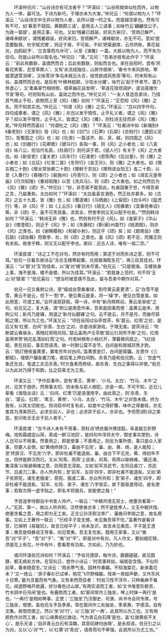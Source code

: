 <!-- { "loadSidebar": true } -->
　　环溪仲兄问：“山谷诗亦有可法者乎？”环溪曰：“山谷除拗体似杜而外，以物为人一体，最可法。于诗为新巧，于理亦未为大害。”仲兄云：“何谓以物为人？”环溪云：“山谷诗文中无非以物为人者，此所以擅一时之名，而度越流辈也。然有可有不可，如‘春至不窥园，黄鹂颇三请’，是用主人三请事；如咏竹云‘翩翩佳公子，为政一窗碧’，是用正事，可也。又如‘残暑已趋装，好风方来归’、‘苦雨已解严，诸峰来献状’，谓残暑趋装，好风来归，苦雨解严，诸峰献状，亦无不可。至如‘提壶要酤我，杜宇赋式微’，则近于凿，不可矣。不如‘把菊避席，云月供帐，黄花韬光，白鸥起予’、‘兰含章而鸟许可’，以至《演雅》一篇，大抵以物为人，而不失为佳句。则是山谷所以取名也。”仲兄曰：“善。”又问：“吾弟亦尝有此作乎？”环溪云：“前此有数联，盖偶然而合；后此有数联，则拟而合也。弟在岳阳时，尝有‘厌看花笑客，忍受草欺人’，又有‘水流成独往，山势作朋来’、‘春令乍来风掠地，寒威潜退雪消峰’。又咏雪诗‘争屯未就云头合，结党欲成风势高’等句，时未知有山谷，盖偶然而合也。是后有‘叶稀林脱颖，沙现水分鏕’，咏竹云‘起于怀素节，嘉乃伴虚心’，又‘柔桑翠竹相倾倒，细草幽花自发明’、‘草迷花径烦调护，波泊莲塘欠节宣’等句，时则知有山谷，盖效之而作也。”仲兄又问：“一友人曾选吾弟诗，乃惜其气格止于杜，欲勉而上至《风》《雅》如何？”环溪云：“正恐知《风》《雅》之名，而不知其实也。”仲兄云：“何谓《风》《雅》之实。”环溪云：“岂以四字作句，四句成章者，谓之《风》《雅》；亦岂以发乎情性，止乎礼义者，谓之《风》《雅》乎？如以发乎情性，止乎礼义，皆谓之《风》《雅》，则杜诗无往而非《风》《雅》矣。”仲兄释然而喜曰：“何谓杜之《风》《雅》？”环溪云：“杜甫诗中如《新婚别》《垂老别》《无家别》皆《风》也；如《剑门》《石笋》《石犀》《古柏行》《遭田父泥饮》，皆蜀国之《风》也；如《壮游》一篇该齐、赵、吴、越，则四国之《风》也；如《剑器行》《花卿歌》《骢马行》各指一事，则《风》之小者也；如《八哀诗》咏八公，则当代名臣，《杜鹃行》则托讽于君，《丽人行》有关于《风》之大者也。如《新安吏》《潼关吏》《兵车行》《石濠吏》《悲陈陶》《后出塞》，则《雅》之小者也；如《北征》《忆昔二首》《冬狩行》《哀王孙》，则《雅》之大者也。如《赠左相二十韵》《赠太常张卿二十韵》《赠鲜于京兆》《赠特进汝阳王》各二十韵，以至《入奏行》《舂陵行》《裴施州》《丹青引》，则《颂》之小者也；如《谒玄元皇帝庙》《行次昭陵》《重经昭陵》以至《洗兵马》，则《颂》之大者也。如之何然后为《风》《雅》《颂》乎。”仲兄曰：“妙，非吾弟不能至此。杜甫固重于世，今得吾弟之言，乃益重矣。太白如何？”环溪曰：“太白虽喜言酒色，然正处亦甚多。如《古风》之五十九首，皆《雅》也；如《蜀道难》《乌栖曲》《上留田》《白头吟》《猛虎行》等，非《风》乎；如《上云乐》《春日行》《胡无人》《阳春歌》《宜春苑奉诏》等，非《颂》乎。虽不可责其备，求其全，然舍李则又无以配乎杜矣。”“然则韩诗如何？”环溪云：“韩诗无非《雅》也，然则有时乎近《风》。如《谁家子》《华山女》《僧澄观》，则近于《风》乎；如《失藤杖》《靳(蕲)州笛竹》《桃源图》，则亦《风》之类也。如《谢赐樱桃》《和裴仆射》，则近乎《颂》矣；如《题南岳》《歌石鼓》《调张藉》而歌李、杜，则《颂》之类也。虽《风》《颂》若不足，而雅正则有余矣。故舍乎韩，则又无以配乎李也。故曰：近古人诗，唯有一祖二宗。”

　　环溪尝谓：“诗之工不在对句，然亦有时而用；第泥于对而失诗之意，则不可耳。”伯兄一日看东坡诗云“冻合玉楼寒起粟，光摇银海眩生花”，再三叹其佳对。环溪云：“以‘银’对‘玉’则佳矣，以‘海’对‘楼’则未尽善。”伯兄云：“只是银海、玉楼皆身上事，海不是海，楼不是楼，所以为佳耳。”环溪云：“若就身上觅时，何不将‘玉山’对‘银海’？”伯兄喜曰：“想当时坡意偶不及此，留与吾弟今朝作对耳。” 

　　伯兄一日又看荆公诗，至“缲成白雪桑重绿，割尽黄云麦更清”，云“白雪不是雪，黄云不是云，但下一‘割’字，便见黄云是麦，将一‘缲’字，便见白雪是茧。如此用意，可谓工矣。”会环溪观获稻，得一诗，中有“新月辉辉动，黄云渐渐收”之句，伯兄见之，复大喜，谓“荆公是用意作来，吾弟是因事而使：盖黄云是禾，用荆公句；新月乃是镰，用退之‘新月似磨镰’之句。云不是云，月不是月，而曲尽获稻之理，所以为工也。”环溪又云：“顷在岳阳过仙亭尝茶，有‘碧云、红雨’之对，是后又有‘红里、白间’‘杀青、生白’之对，亦是诗家游戏，于理无害。尝茶诗云：‘吹断碧云春昼永，落残红雨晓风轻。’碧云盖用卢仝茶歌‘碧云引风吹不断’之句，红雨盖用李贺‘桃花乱落如红雨’之句。时老树根有小桃烂开，薄暮微风扇之，飞红绕砌，景在目前，事实而语清，故一时群公莫不击节。白间是和南城邓秀才韵，云：‘挑灯倦夜羞黄里，置笔穷年对白间。’盖黄里是灯，白间是窗牖。左思作《三都赋》，墙壁户牖各置刀笔，故后笔上押白间韵。杀青乃是和伯兄韵，云：‘空虚气象还生白，笔退工夫见杀青。’时方食素而修经，故杀青、生白之事得以并使。”伯兄以为此对乃得于和韵，比之前辈尤为工矣。 

　　环溪又云：“予作启事中，尝有‘素王、黄帝’、‘小乌、太白’、‘竹马、木牛’之对，见赏于朋侪。然用事太切，则未免与前人相犯，亦是一病，不可不知，近日儿辈看《渔隐丛话》云：‘白间、红里’已是浪漫用字。由此观之，则‘杀青、生白’、‘碧云、红雨’、‘素王、黄帝’、‘小乌、太白’、‘竹马、木牛’之对皆未偶，终为我有，以其太切故也。但诗启中时复有此，如食中之得虾蟹，味中之得姜桂，亦无害其为清美而已。必求合前人，非也；必求异于前人，亦非也。予但愿(顾)诗之美恶，安问有合无合于前人者乎。” 

　　环溪尝谓：“古今诗人未有不用事，观杜诗‘绣衣屡许携佳酝，阜盖能忘折野梅。戏假霜威促山简，真成一醉习池回’，是四句中浑将太守、御史事实使到，诗人岂可以不用事。然善用之，即是使事；不善用之，则反为事所使。事只是众人家事，但要人会使。如‘黄绮终辞汉，巢由不见尧’，巢、由、黄、绮，是人能知；至‘终辞汉、不见尧’六字，即非杜甫不能道矣。巢、由合下不见尧，黄、绮初年不出，但终能辞汉而已。又从‘风鸳、雨燕’上说来，风鸳、雨燕以喻祸难，‘藏近渚、集深条’以喻避祸难之意，则用意尤深矣。又如‘前军苏武节，左将吕虔刀’，苏武节、吕虔刀二事，亦人所共知；至‘前军、左将’四宇，即非杜甫不能道矣。又如‘弟子贫原宪，诸生老服虔’，原宪、服虔二事，亦众所共知；至‘弟子、诸生’四字，即非杜甫不能道矣。‘前军、左将、弟子、诸生’八字皆实，故下面驱遣得动，是名使事；若取次用一虚字贴之，即名羊将狼兵，安能使之哉！” 

　　予尝送李侍御自中书舍人帅卢，一联云：“中朝共惜无双士，绝塞贪看第一人。”无双、第一，故众人所共知，泛然使者亦多；然不是姓李人，又无中朝共惜、绝塞贪看之意，用之即为无工矣。正合公孙浑邪泣李广、藩酋问李揆之意，故名用事。又如上王著作一联云：“已经平子宜无憾，未见夷吾得不忧。”盖著作是看详官，已保明《易璇玑》，故言已经平子；尚未及识，故言未见夷吾。平子是王澄事；夷吾是桓彝说王导事，向见管夷，吾无复忧矣。既用王家事，又以“夷吾”对“平子”，“吾”对“子”、“夷”对“平”，即是对中有对。凡人作文，要如细花锦，须是花上有花，叶中有叶，愈看愈有功矣。方如此，乃为妙也。 

　　或问环溪伯兄诗如何？环溪云：“予伯兄德邵，每作诗，磨磨磋磋，直见圆静，都无病处方休。在官杭日，尝作小诗云：‘时乖事转拙，端居徒含情。不似阶前草，春来随意生。’又诗云：‘雨余寒气浅，园林作春媚。不知海棠花，新来着花未？’又一绝云：‘游子春衫已试单，桃花飞尽野梅酸。怪来一夜蛙声歇，又作东风十日寒。’最为含蓄而有气象。又有率然而佳者：‘村翁习性不浮华，只种桑麻不看花。闻道野梅开欲遍，好分春色过山家。’有用实语而工者，如‘文书堆里形骸苦，竹木阴中日月闲’是也。有叠韵而工者，如‘窗间常作三独坐，琴上时弹一再行’是也，‘一再行’是相如琴事，正使；‘三独坐’乃汉御史、司隶、尚书令会同专席，号三独坐，借使。盖伯兄与予及季弟，常在窗间作三处独坐，季弟澥，字德深。自有文集。故借而使之。然以‘坐’对‘行’，以‘三独’对‘一再’，此其所以为工也。又有用颜色作对而工者，如‘心缘黄纸红旗动，气为青云白石降’是也，盖‘红旗黄纸不关心’，是乐天语；‘自非青云白石有深趣，其意矹硉何由降’，是永叔语，伯兄引之以为对。又以‘心’对‘气’，以‘红黄’对‘青白’，语奇而句不牵强，此其所以为尤工也。” 

